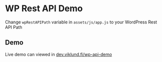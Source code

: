 # WP Rest API Demo

Change `wpRestAPIPath` variable in `assets/js/app.js` to your WordPress Rest API Path

## Demo

Live demo can viewed in [dev.viklund.fi/wp-api-demo](http://dev.viklund.fi/wp-rest-api/#/)